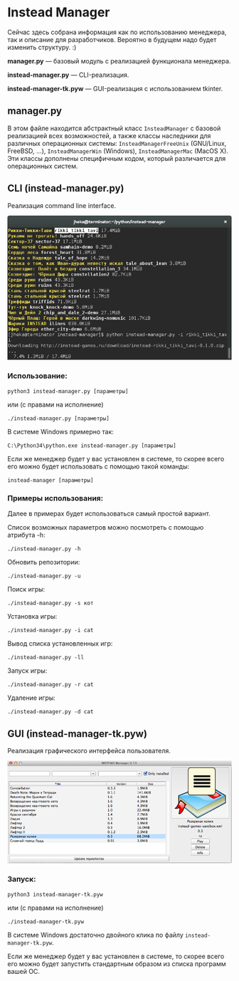 Instead Manager
===============

Сейчас здесь собрана информация как по использованию менеджера, так и описание для разработчиков. Вероятно в будущем
надо будет изменить структуру. :)

**manager.py** — базовый модуль с реализацией функционала менеджера.

**instead-manager.py** — CLI-реализация.

**instead-manager-tk.pyw** — GUI-реализация с использованием tkinter.

## manager.py

В этом файле находится абстрактный класс `InsteadManager` с базовой реализацией всех возможностей, а также классы
наследники для различных операционных системы: `InsteadManagerFreeUnix` (GNU/Linux, FreeBSD, ...),
`InsteadManagerWin` (Windows), `InsteadManagerMac` (MacOS X). Эти классы дополнены специфичным кодом, который
различается для операционных систем.

## CLI (instead-manager.py)

Реализация command line interface.

![alt text](https://github.com/jhekasoft/instead-manager/raw/master/docs/images/instead-manager-cli.png "instead-manager CLI")

### Использование:

```
python3 instead-manager.py [параметры]
```

или (с правами на исполнение)

```
./instead-manager.py [параметры]
```

В системе Windows примерно так:

```
C:\Python34\python.exe instead-manager.py [параметры]
```

Если же менеджер будет у вас установлен в системе, то скорее всего его можно будет использовать с помощью такой
команды:

```
instead-manager [параметры]
```

### Примеры использования:

Далее в примерах будет использоваться самый простой вариант.

Список возможных параметров можно посмотреть с помощью атрибута -h:

```
./instead-manager.py -h
```

Обновить репозитории:

```
./instead-manager.py -u
```

Поиск игры:

```
./instead-manager.py -s кот
```

Установка игры:

```
./instead-manager.py -i cat
```

Вывод списка установленных игр:

```
./instead-manager.py -ll
```

Запуск игры:

```
./instead-manager.py -r cat
```

Удаление игры:

```
./instead-manager.py -d cat
```

## GUI (instead-manager-tk.pyw)


Реализация графического интерфейса пользователя.

![alt text](https://github.com/jhekasoft/instead-manager/raw/master/docs/images/instead-manager-tk.png "instead-manager tkinter")

### Запуск:

```
python3 instead-manager-tk.pyw
```

или (с правами на исполнение)

```
./instead-manager-tk.pyw
```

В системе Windows достаточно двойного клика по файлу `instead-manager-tk.pyw`.

Если же менеджер будет у вас установлен в системе, то скорее всего его можно будет запустить стандартным образом из
списка программ вашей ОС.